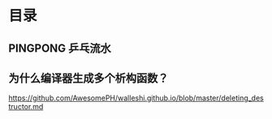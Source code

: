 # 目录

## PINGPONG 乒乓流水

## 为什么编译器生成多个析构函数？
https://github.com/AwesomePH/walleshi.github.io/blob/master/deleting_destructor.md
